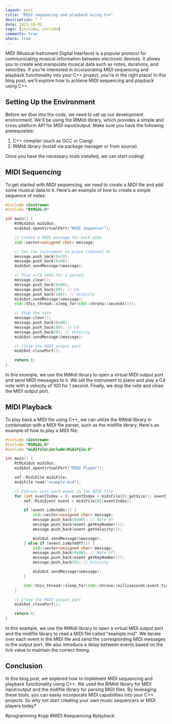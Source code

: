 ```yaml
---
layout: post
title: "MIDI sequencing and playback using C++"
description: " "
date: 2023-10-03
tags: [include, include]
comments: true
share: true
---
```


MIDI (Musical Instrument Digital Interface) is a popular protocol for communicating musical information between electronic devices. It allows you to create and manipulate musical data such as notes, durations, and velocities. If you're interested in incorporating MIDI sequencing and playback functionality into your C++ project, you're in the right place! In this blog post, we'll explore how to achieve MIDI sequencing and playback using C++.

## Setting Up the Environment

Before we dive into the code, we need to set up our development environment. We'll be using the RtMidi library, which provides a simple and cross-platform API for MIDI input/output. Make sure you have the following prerequisites:

1. C++ compiler (such as GCC or Clang)
2. RtMidi library (install via package manager or from source)

Once you have the necessary tools installed, we can start coding!

## MIDI Sequencing

To get started with MIDI sequencing, we need to create a MIDI file and add some musical data to it. Here's an example of how to create a simple sequence of notes:

```cpp
#include <iostream>
#include "RtMidi.h"

int main() {
    RtMidiOut midiOut;
    midiOut.openVirtualPort("MIDI Sequencer");

    // Create a MIDI message for each note
    std::vector<unsigned char> message;

    // Set the instrument to piano (channel 0)
    message.push_back(0xC0);
    message.push_back(0x00);
    midiOut.sendMessage(&message);

    // Play a C4 note for 1 second
    message.clear();
    message.push_back(0x90);
    message.push_back(60); // C4
    message.push_back(100); // Velocity
    midiOut.sendMessage(&message);
    std::this_thread::sleep_for(std::chrono::seconds(1));

    // Stop the note
    message.clear();
    message.push_back(0x80);
    message.push_back(60); // C4
    message.push_back(0); // Velocity
    midiOut.sendMessage(&message);

    // Close the MIDI output port
    midiOut.closePort();

    return 0;
}
```

In this example, we use the RtMidi library to open a virtual MIDI output port and send MIDI messages to it. We set the instrument to piano and play a C4 note with a velocity of 100 for 1 second. Finally, we stop the note and close the MIDI output port.

## MIDI Playback

To play back a MIDI file using C++, we can utilize the RtMidi library in combination with a MIDI file parser, such as the midifile library. Here's an example of how to play a MIDI file:

```cpp
#include <iostream>
#include "RtMidi.h"
#include "midifile\include\MidiFile.h"

int main() {
    RtMidiOut midiOut;
    midiOut.openVirtualPort("MIDI Player");

    smf::MidiFile midiFile;
    midiFile.read("example.mid");

    // Iterate over each event in the MIDI file
    for (int eventIndex = 0; eventIndex < midiFile[0].getSize(); eventIndex++) {
        smf::MidiEvent event = midiFile[0][eventIndex];

        if (event.isNoteOn()) {
            std::vector<unsigned char> message;
            message.push_back(0x90); // Note On
            message.push_back(event.getKeyNumber());
            message.push_back(event.getVelocity());

            midiOut.sendMessage(&message);
        } else if (event.isNoteOff()) {
            std::vector<unsigned char> message;
            message.push_back(0x80); // Note Off
            message.push_back(event.getKeyNumber());
            message.push_back(0); // Velocity

            midiOut.sendMessage(&message);
        }

        std::this_thread::sleep_for(std::chrono::milliseconds(event.tick * 10));
    }

    // Close the MIDI output port
    midiOut.closePort();

    return 0;
}
```

In this example, we use the RtMidi library to open a virtual MIDI output port and the midifile library to read a MIDI file called "example.mid". We iterate over each event in the MIDI file and send the corresponding MIDI messages to the output port. We also introduce a delay between events based on the tick value to maintain the correct timing.

## Conclusion

In this blog post, we explored how to implement MIDI sequencing and playback functionality using C++. We used the RtMidi library for MIDI input/output and the midifile library for parsing MIDI files. By leveraging these tools, you can easily incorporate MIDI capabilities into your C++ projects. So why not start creating your own music sequencers or MIDI players today?

#programming #cpp #MIDI #sequencing #playback